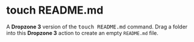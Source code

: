 # touch README.md
A **Dropzone 3** version of the <kbd>touch README.md</kbd> command. Drag a folder into this **Dropzone 3** action to create an empty `README.md` file. 


